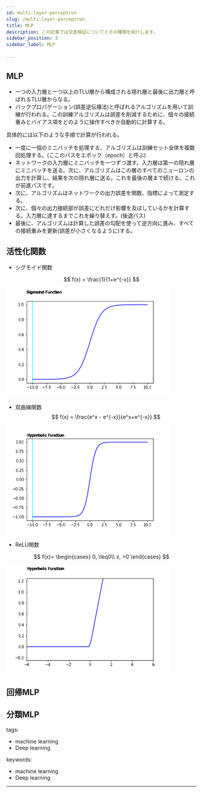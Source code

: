 ```yaml
---
id: multi-layer-perceptron
slug: /multi-layer-perceptron
title: MLP
description: この記事では交差検証についてとその種類を紹介します。
sidebar_position: 3
sidebar_label: MLP

---
```

## MLP
- 一つの入力層と一つ以上のTLU層から構成される隠れ層と最後に出力層と呼ばれるTLU層からなる。
- バックプロパゲーション(誤差逆伝播法)と呼ばれるアルゴリズムを用いて訓練が行われる。この訓練アルゴリズムは誤差を削減するために、個々の接続重みとバイアス項をどのように操作すべきか自動的に計算する。

具体的には以下のような手順で計算が行われる。
- 一度に一個のミニバッチを処理する、アルゴリズムは訓練セット全体を複数回処理する。(ここのパスをエポック（epoch）と呼ぶ)
- ネットワークの入力層にミニバッチを一つずつ渡す。入力層は第一の隠れ層にミニバッチを送る。次に、アルゴリズムはこの層のすべてのニューロンの出力を計算し、結果を次の隠れ層に送る。これを最後の層まで続ける。これが前進パスです。
- 次に、アルゴリズムはネットワークの出力誤差を関数、指標によって測定する。
- 次に、個々の出力接続部が誤差にどれだけ影響を及ぼしているかを計算する。入力層に達するまでこれを繰り替えす。(後退パス)
- 最後に、アルゴリズムは計算した誤差の勾配を使って逆方向に進み、すべての接続重みを更新(誤差が小さくなるように)する。

## 活性化関数

- シグモイド関数

$$
f(x) = \frac{1}{1+e^{-x}}
$$

![sigmoid](/img/sigmoid.gif)

- 双曲線関数
$$
f(x) = \frac{e^x - e^{-x}}{e^x+e^{-x}} 
$$

![tanh](/img/hyperbolic.gif)

- ReLU関数

$$
f(x)=
\begin{cases}
0, \leq0\\
x, >0
\end{cases}
$$

![ReLU](/img/ReLU.gif)

## 回帰MLP

## 分類MLP

tags:
  - machine learning
  - Deep learning

keywords:
  - machine learning
  - Deep learning
---